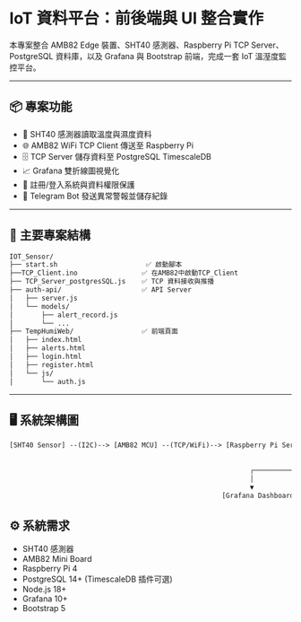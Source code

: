 # IoT 資料平台：前後端與 UI 整合實作

本專案整合 AMB82 Edge 裝置、SHT40 感測器、Raspberry Pi TCP Server、PostgreSQL 資料庫，以及 Grafana 與 Bootstrap 前端，完成一套 IoT 溫溼度監控平台。

---

## 📦 專案功能

- 📡 SHT40 感測器讀取溫度與濕度資料
- 🌐 AMB82 WiFi TCP Client 傳送至 Raspberry Pi
- 🗄️ TCP Server 儲存資料至 PostgreSQL TimescaleDB
- 📈 Grafana 雙折線圖視覺化
- 🔐 註冊/登入系統與資料權限保護
- 🚨 Telegram Bot 發送異常警報並儲存紀錄

---

## 📁 主要專案結構
```txt
IOT_Sensor/
├── start.sh                      ✅ 啟動腳本
├──TCP_Client.ino                ✅ 在AMB82中啟動TCP_Client
├── TCP_Server_postgresSQL.js    ✅ TCP 資料接收與推播
├── auth-api/                    ✅ API Server
│   ├── server.js
│   └── models/
│       ├── alert_record.js
│       └── ...
├── TempHumiWeb/                 ✅ 前端頁面
│   ├── index.html
│   ├── alerts.html
│   ├── login.html
│   ├── register.html
│   └── js/
│       └── auth.js
```

---
## 🖥️ 系統架構圖

```txt
[SHT40 Sensor] --(I2C)--> [AMB82 MCU] --(TCP/WiFi)--> [Raspberry Pi Server] --(Sequelize ORM)--> [PostgreSQL Database]
                                                                                                           │
                                                                                                           ▼
                                                            ┌──────────────────────┬───────────────────────┬
                                                            │                      │                       │                     
                                                            ▼                      ▼                       ▼                   
                                                     [Grafana Dashboard]   [Web Dashboard (Bootstrap)]   [Telegram Bot]

```


## ⚙️ 系統需求

- SHT40 感測器
- AMB82 Mini Board
- Raspberry Pi 4
- PostgreSQL 14+ (TimescaleDB 插件可選)
- Node.js 18+
- Grafana 10+
- Bootstrap 5

